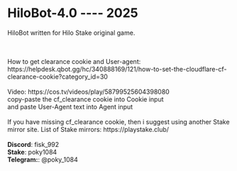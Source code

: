 # HiloBot-4.0 ---- 2025
HiloBot written for Hilo Stake original game.

<br />
<br />
How to get clearance cookie and User-agent:<br />
https://helpdesk.qbot.gg/hc/340888169/121/how-to-set-the-cloudflare-cf-clearance-cookie?category_id=30
<br /><br />
Video: https://cos.tv/videos/play/58799525604398080 <br />
copy-paste the cf_clearance cookie into Cookie input<br />
and paste User-Agent text into Agent input<br />
<br />
If you have missing cf_clearance cookie, then i suggest using another Stake mirror site. List of Stake mirrors: https://playstake.club/
<br /><br />
<b>Discord</b>: fisk_992 <br />
<b>Stake</b>: poky1084 <br />
<b>Telegram:</b>: @poky_1084

